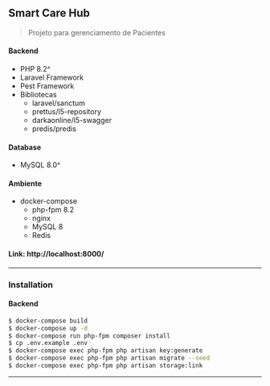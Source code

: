 ## Smart Care Hub

> Projeto para gerenciamento de Pacientes

#### Backend
- PHP 8.2^
- Laravel Framework
- Pest Framework
- Bibliotecas
  - laravel/sanctum
  - prettus/l5-repository
  - darkaonline/l5-swagger
  - predis/predis

#### Database
- MySQL 8.0^

#### Ambiente
- docker-compose
    - php-fpm 8.2
    - nginx
    - MySQL 8
    - Redis
      
#### Link: http://localhost:8000/
---

### Installation

#### Backend
```bash
$ docker-compose build
$ docker-compose up -d
$ docker-compose run php-fpm composer install
$ cp .env.example .env
$ docker-compose exec php-fpm php artisan key:generate
$ docker-compose exec php-fpm php artisan migrate --seed
$ docker-compose exec php-fpm php artisan storage:link
```
---
